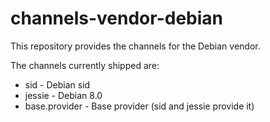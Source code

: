 channels-vendor-debian
======================

This repository provides the channels for the Debian vendor.

The channels currently shipped are:

* sid - Debian sid
* jessie - Debian 8.0
* base.provider - Base provider (sid and jessie provide it)
